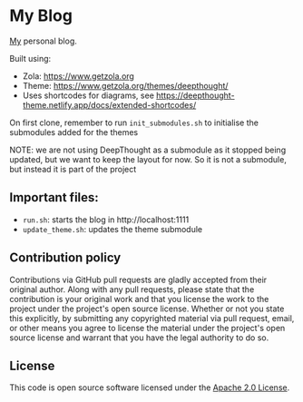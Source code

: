 # My Blog

[My](https://github.com/pvillega) personal blog.

Built using:

- Zola: https://www.getzola.org
- Theme: <https://www.getzola.org/themes/deepthought/>
- Uses shortcodes for diagrams, see <https://deepthought-theme.netlify.app/docs/extended-shortcodes/> 

On first clone, remember to run `init_submodules.sh` to initialise the submodules added for the themes

NOTE: we are not using DeepThought as a submodule as it stopped being updated, but we want to keep the layout for now. 
So it is not a submodule, but instead it is part of the project

## Important files:

- `run.sh`: starts the blog in http://localhost:1111
- `update_theme.sh`: updates the theme submodule

## Contribution policy

Contributions via GitHub pull requests are gladly accepted from their original author. Along with any pull requests, please state that the contribution is your original work and that you license the work to the project under the project's open source license. Whether or not you state this explicitly, by submitting any copyrighted material via pull request, email, or other means you agree to license the material under the project's open source license and warrant that you have the legal authority to do so.

## License

This code is open source software licensed under the [Apache 2.0 License]("http://www.apache.org/licenses/LICENSE-2.0.html").
